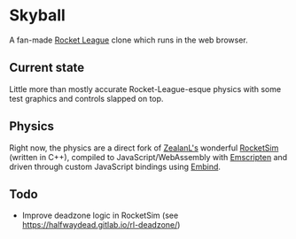 # Skyball
A fan-made [Rocket League](https://en.wikipedia.org/wiki/Rocket_League) clone which runs in the web browser.

## Current state
Little more than mostly accurate Rocket-League-esque physics with some test graphics and controls slapped on top.

## Physics
Right now, the physics are a direct fork of [ZealanL's](https://github.com/ZealanL) wonderful [RocketSim](https://github.com/ZealanL/RocketSim) (written in C++), compiled to JavaScript/WebAssembly with [Emscripten](https://emscripten.org/) and driven through custom JavaScript bindings using [Embind](https://emscripten.org/docs/porting/connecting_cpp_and_javascript/embind.html).

## Todo
- Improve deadzone logic in RocketSim (see https://halfwaydead.gitlab.io/rl-deadzone/)
